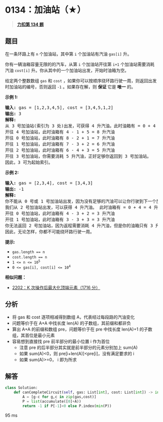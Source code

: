 # 0134：加油站（★）


> <u>**[力扣第 134 题](https://leetcode.cn/problems/gas-station/)**</u>

## 题目

<p>在一条环路上有 <code>n</code> 个加油站，其中第 <code>i</code> 个加油站有汽油 <code>gas[i]</code><em> </em>升。</p>

<p>你有一辆油箱容量无限的的汽车，从第<em> </em><code>i</code><em> </em>个加油站开往第<em> </em><code>i+1</code><em> </em>个加油站需要消耗汽油 <code>cost[i]</code><em> </em>升。你从其中的一个加油站出发，开始时油箱为空。</p>

<p>给定两个整数数组 <code>gas</code> 和 <code>cost</code> ，如果你可以按顺序绕环路行驶一周，则返回出发时加油站的编号，否则返回 <code>-1</code> 。如果存在解，则 <strong>保证</strong> 它是 <strong>唯一</strong> 的。</p>



<p><strong>示例 1:</strong></p>

<pre>
<strong>输入:</strong> gas = [1,2,3,4,5], cost = [3,4,5,1,2]
<strong>输出:</strong> 3
<strong>解释:
</strong>从 3 号加油站(索引为 3 处)出发，可获得 4 升汽油。此时油箱有 = 0 + 4 = 4 升汽油
开往 4 号加油站，此时油箱有 4 - 1 + 5 = 8 升汽油
开往 0 号加油站，此时油箱有 8 - 2 + 1 = 7 升汽油
开往 1 号加油站，此时油箱有 7 - 3 + 2 = 6 升汽油
开往 2 号加油站，此时油箱有 6 - 4 + 3 = 5 升汽油
开往 3 号加油站，你需要消耗 5 升汽油，正好足够你返回到 3 号加油站。
因此，3 可为起始索引。</pre>

<p><strong>示例 2:</strong></p>

<pre>
<strong>输入:</strong> gas = [2,3,4], cost = [3,4,3]
<strong>输出:</strong> -1
<strong>解释:
</strong>你不能从 0 号或 1 号加油站出发，因为没有足够的汽油可以让你行驶到下一个加油站。
我们从 2 号加油站出发，可以获得 4 升汽油。 此时油箱有 = 0 + 4 = 4 升汽油
开往 0 号加油站，此时油箱有 4 - 3 + 2 = 3 升汽油
开往 1 号加油站，此时油箱有 3 - 3 + 3 = 3 升汽油
你无法返回 2 号加油站，因为返程需要消耗 4 升汽油，但是你的油箱只有 3 升汽油。
因此，无论怎样，你都不可能绕环路行驶一周。</pre>



<p><strong>提示:</strong></p>

<ul>
<li><code>gas.length == n</code></li>
<li><code>cost.length == n</code></li>
<li><code>1 &lt;= n &lt;= 10<sup>5</sup></code></li>
<li><code>0 &lt;= gas[i], cost[i] &lt;= 10<sup>4</sup></code></li>
</ul>


**相似问题：**
- [2202：K 次操作后最大化顶端元素（1716 分）](/leetcode/2202)


## 分析

- 将 gas 和 cost 逐项相减得到数组 A，代表经过每段路的汽油变化
- 问题等价于在 A+A 中找长度 len(A) 的子数组，其前缀和都非负
- 算出 A+A 的前缀和数组 pre，问题等价于在 pre 中找长度 len(A)+1 的子数组，其首位是最小元素
- 容易想到直接找 pre 前半部分的最小位置 i 作为首位
	- 注意 pre 的后半部分其实就是前半部分的元素分别加上 sum(A)
	- 如果 sum(A)<0，则 pre[i+len(A)]<pre[i]，没有满足要求的 i
	- 如果 sum(A)>=0， i 即为所求

## 解答

```python
class Solution:
    def canCompleteCircuit(self, gas: List[int], cost: List[int]) -> int:
        A = [g-c for g,c in zip(gas,cost)]
        P = list(accumulate([0]+A))
        return -1 if P[-1]<0 else P.index(min(P))
```
95 ms
